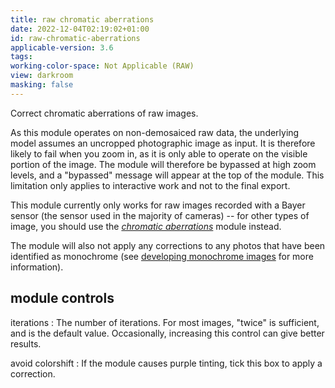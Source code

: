 ```yaml
---
title: raw chromatic aberrations
date: 2022-12-04T02:19:02+01:00
id: raw-chromatic-aberrations
applicable-version: 3.6
tags:
working-color-space: Not Applicable (RAW)
view: darkroom
masking: false
---
```


Correct chromatic aberrations of raw images.

As this module operates on non-demosaiced raw data, the underlying model assumes an uncropped photographic image as input. It is therefore likely to fail when you zoom in, as it is only able to operate on the visible portion of the image. The module will therefore be bypassed at high zoom levels, and a "bypassed" message will appear at the top of the module. This limitation only applies to interactive work and not to the final export.

This module currently only works for raw images recorded with a Bayer sensor (the sensor used in the majority of cameras) -- for other types of image, you should use the [_chromatic aberrations_](./chromatic-aberrations.md) module instead.

The module will also not apply any corrections to any photos that have been identified as monochrome (see [developing monochrome images](../../guides-tutorials/monochrome.md) for more information).

## module controls

iterations
: The number of iterations. For most images, "twice" is sufficient, and is the default value. Occasionally, increasing this control can give better results.

avoid colorshift
: If the module causes purple tinting, tick this box to apply a correction.
